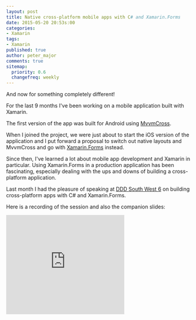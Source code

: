 ```yaml
---
layout: post
title: Native cross-platform mobile apps with C# and Xamarin.Forms
date: 2015-05-20 20:53s:00
categories:
- Xamarin
tags:
- Xamarin
published: true
author: peter_major
comments: true
sitemap:
  priority: 0.6
  changefreq: weekly
---
```


And now for something completely different!

For the last 9 months I've been working on a mobile application built with Xamarin.

The first version of the app was built for Android using [MvvmCross](https://github.com/MvvmCross/MvvmCross).

When I joined the project, we were just about to start the iOS version of the application and I put forward a proposal to switch out native layouts and MvvmCross and go with [Xamarin.Forms](https://xamarin.com/forms) instead.

Since then, I've learned a lot about mobile app development and Xamarin in particular. Using Xamarin.Forms in a production application has been fascinating, especially dealing with the ups and downs of building a cross-platform application.

Last month I had the pleasure of speaking at [DDD South West 6](http://www.dddsouthwest.com/) on building cross-platform apps with C# and Xamarin.Forms.

Here is a recording of the session and also the companion slides:

<p><div id="ytplayer"></div></p>

<script>
  // Load the IFrame Player API code asynchronously.
  var tag = document.createElement('script');
  tag.src = "https://www.youtube.com/player_api";
  var firstScriptTag = document.getElementsByTagName('script')[0];
  firstScriptTag.parentNode.insertBefore(tag, firstScriptTag);

  // Replace the 'ytplayer' element with an <iframe> and
  // YouTube player after the API code downloads.
  var player;
  function onYouTubePlayerAPIReady() {
    player = new YT.Player('ytplayer', {
      height: '221',
      width: '320',
      videoId: '88IlyfGX1Yw'
    });
  }
</script>

<p><iframe src="https://www.slideshare.net/slideshow/embed_code/key/IGiUwaeQrt3LiE" width="320" height="269" frameborder="0" marginwidth="0" marginheight="0" scrolling="no"></iframe></p>

